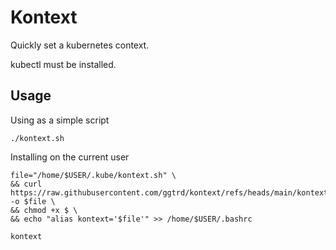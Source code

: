 # Kontext

Quickly set a kubernetes context.


kubectl must be installed.

## Usage
Using as a simple script
```
./kontext.sh
```

Installing on the current user
```
file="/home/$USER/.kube/kontext.sh" \
&& curl https://raw.githubusercontent.com/ggtrd/kontext/refs/heads/main/kontext.sh -o $file \
&& chmod +x $ \
&& echo "alias kontext='$file'" >> /home/$USER/.bashrc
```
```
kontext
```